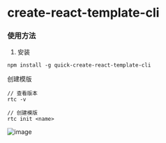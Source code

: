 # create-react-template-cli


### 使用方法
1. 安装
```
npm install -g quick-create-react-template-cli
```

创建模版
```
// 查看版本
rtc -v

// 创建模版
rtc init <name>
```
![image]()